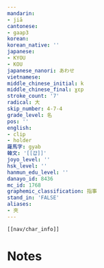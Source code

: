 ```yaml
---
mandarin:
- jiā
cantonese:
- gaap3
korean:
korean_native: ''
japanese:
- KYOU
- KOU
japanese_nanori: あわせ
vietnamese:
middle_chinese_initial: k
middle_chinese_final: ɣɛp
stroke_count: '7'
radical: 大
skip_number: 4-7-4
grade_level: 名
pos: ''
english:
- clip
- holder
羅馬字: gyab
韓文: '[[걉]]'
joyo_level: ''
hsk_level: ''
hanmun_edu_level: ''
danayo_id: 8436
mc_id: 1768
graphemic_classification: 指事
stand_in: 'FALSE'
aliases:
- 夾
---
```

```meta-bind-embed
[[nav/char_info]]
```

# Notes
